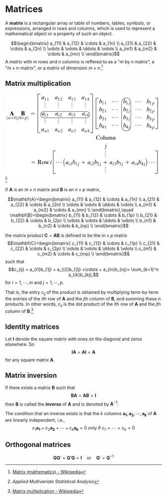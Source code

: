 # Matrices
A **matrix** is a rectangular array or table of numbers, tables, symbols, or expressions, arranged in rows and columns, which is used to represent a mathematical object or a property of such an object.

$$\begin{bmatrix}
a_{11} & a_{12} & \cdots & a_{1n} \\
a_{21} & a_{22} & \cdots & a_{2n} \\
\vdots & \vdots & \ddots & \vdots \\
a_{m1} & a_{m2} & \cdots & a_{mn} \\
\end{bmatrix}$$
A matrix with $m$ rows and $n$ columns is reffered to as a "$m$ by $n$ matrix", a "$m\times n$-matrix", or a matrix of dimension $m\times n$.[^matrix-wiki]

[^matrix-wiki]: [Matrix (mathematics) - Wikipedia](https://en.wikipedia.org/wiki/Matrix_(mathematics))

## Matrix multiplication
![](images/Matrix-Multiplication.png)[^applied-multi-stat]

If $\mathbf{A}$ is an $m\times n$ matrix and $\mathbf{B}$ is an $n\times p$ matrix,

$$\mathbf{A}=\begin{bmatrix}
 a_{11} & a_{12} & \cdots & a_{1n} \\
 a_{21} & a_{22} & \cdots & a_{2n} \\
\vdots & \vdots & \ddots & \vdots \\
 a_{m1} & a_{m2} & \cdots & a_{mn} \\
\end{bmatrix},\quad
\mathbf{B}=\begin{bmatrix}
 b_{11} & b_{12} & \cdots & b_{1p} \\
 b_{21} & b_{22} & \cdots & b_{2p} \\
\vdots & \vdots & \ddots & \vdots \\
 b_{n1} & b_{n2} & \cdots & b_{np} \\
\end{bmatrix}$$

the *matrix product* $\mathbf{C}=\mathbf{A}\mathbf{B}$ is defined to be the $m\times p$ matrix
$$\mathbf{C}=\begin{bmatrix}
 c_{11} & c_{12} & \cdots & c_{1p} \\
 c_{21} & c_{22} & \cdots & c_{2p} \\
\vdots & \vdots & \ddots & \vdots \\
 c_{m1} & c_{m2} & \cdots & c_{mp} \\
\end{bmatrix}$$
such that
$$c_{ij} = a_{i1}b_{1j} + a_{i2}b_{2j} +\cdots + a_{in}b_{nj}= \sum_{k=1}^n a_{ik}b_{kj},$$
for $i=1,\cdots,m$ and $j=1,\cdots,p$.

That is, the entry $c_{ij}$ of the product is obtained by multiplying term-by-term the entries of the $i$th row of $\mathbf{A}$ and the $j$th column of $\mathbf{B}$, and summing these $n$ products. In other words, $c_{ij}$ is the dot product of the $i$th row of $\mathbf{A}$ and the $j$th column of $\mathbf{B}$.[^mul-wiki]

[^mul-wiki]: [Matrix multiplication - Wikipedia](https://en.wikipedia.org/wiki/Matrix_multiplication)
[^applied-multi-stat]: *Applied Multivariate Statistical Analysis*

## Identity matrices
Let $\mathbf{I}$ denote the square matrix with ones on the diagonal and zeros elsewhere. So
$$\mathbf{I}\mathbf{A}=\mathbf{A}\mathbf{I}=\mathbf{A}$$
for any square matrix $\mathbf{A}$.

## Matrix inversion
If there exists a matrix $\mathbf{B}$ such that
$$\mathbf{B}\mathbf{A}=\mathbf{A}\mathbf{B}=\mathbf{I}$$
then $\mathbf{B}$ is called the **inverse** of $\mathbf{A}$ and is denoted by $\mathbf{A}^{-1}$.

The condition that an inverse exists is that the $k$ columns $\mathbf{a_1},\mathbf{a_2},\cdots,\mathbf{a_k}$ of $\mathbf{A}$ are linearly independent, i.e.,
$$c_1\mathbf{a_1}+c_2\mathbf{a_2}+\cdots+c_k\mathbf{a_k}=0 \text{ only if }c_1=\cdots=c_k=0$$

## Orthogonal matrices
$$\mathbf{Q}\mathbf{Q}'=\mathbf{Q'}\mathbf{Q}=\mathbf{I}
\quad\text{or}\quad
\mathbf{Q}'=\mathbf{Q}^{-1}$$